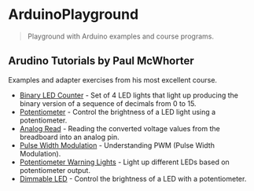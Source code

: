# ArduinoPlayground
> Playground with Arduino examples and course programs.

## Arudino Tutorials by Paul McWhorter
Examples and adapter exercises from his most excellent course.

- [Binary LED Counter](https://github.com/HRuivo/ArduinoPlayground/blob/main/BinaryLedCounter.ino) - Set of 4 LED lights that light up producing the binary version of a sequence of decimals from 0 to 15.
- [Potentiometer](https://github.com/HRuivo/ArduinoPlayground/blob/main/Potentiometer.ino) - Control the brightness of a LED light using a potentiometer.
- [Analog Read](https://github.com/HRuivo/ArduinoPlayground/blob/main/AnalogRead.ino) - Reading the converted voltage values from the breadboard into an analog pin.
- [Pulse Width Modulation](https://github.com/HRuivo/ArduinoPlayground/blob/main/PulseWidthModulation.ino) - Understanding PWM (Pulse Width Modulation).
- [Potentiometer Warning Lights](https://github.com/HRuivo/ArduinoPlayground/blob/main/PotentiometerAndIfStatements.ino) - Light up different LEDs based on potentiometer output.
- [Dimmable LED](https://github.com/HRuivo/ArduinoPlayground/blob/main/DimmableLEDProject.ino) - Control the brightness of a LED with a potentiometer.
